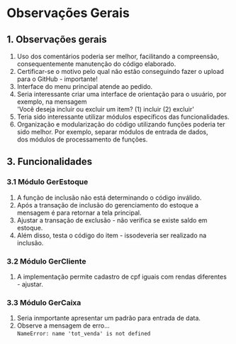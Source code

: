 # Observações Gerais

## 1. Observações gerais
1. Uso dos comentários poderia ser melhor, facilitando a compreensão, consequentemente manutenção do código elaborado.
2. Certificar-se o motivo pelo qual não estão conseguindo fazer o upload para o GitHub - importante!
3. Interface do menu principal atende ao pedido.
4. Seria interessante criar uma interface de orientação para o usuário, por exemplo, na mensagem    
'Você deseja incluir ou excluir um item? (1) incluir (2) excluir'
5. Teria sido interessante utilizar módulos específicos das funcionalidades.
6. Organização e modularização do código utilizando funções poderia ter sido melhor. Por exemplo, separar módulos de entrada de dados,   
dos módulos de processamento de funções.  

## 3. Funcionalidades
### 3.1 Módulo GerEstoque
1. A função de inclusão não está determinando o código inválido.
2. Após a transação de inclusão do gerenciamento do estoque a mensagem é para retornar a tela principal.
3. Ajustar a transação de exclusão - não verifica se existe saldo em estoque.
4. Além disso, testa o código do item - issodeveria ser realizado na inclusão.
### 3.2 Módulo GerCliente
1. A implementação permite cadastro de cpf iguais com rendas diferentes - ajustar.
### 3.3 Módulo GerCaixa
1. Seria inmportante apresentar um padrão para entrada de data.
2. Observe a mensagem de erro...   
`NameError: name 'tot_venda' is not defined`

